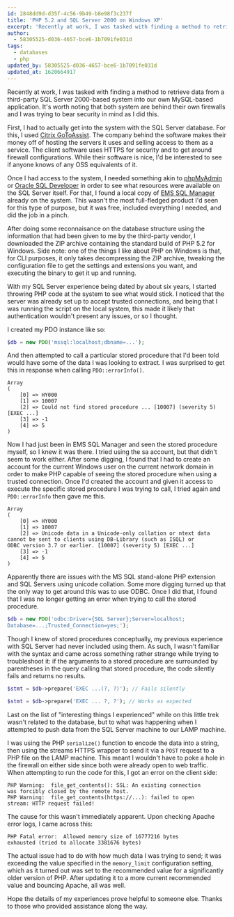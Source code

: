 ```yaml
---
id: 2848dd9d-d35f-4c56-9b49-b8e98f3c237f
title: 'PHP 5.2 and SQL Server 2000 on Windows XP'
excerpt: 'Recently at work, I was tasked with finding a method to retrieve data from a third-party SQL Server 2000-based system into our own MySQL-based application.'
author:
  - 58305525-d036-4657-bce6-1b7091fe031d
tags:
  - databases
  - php
updated_by: 58305525-d036-4657-bce6-1b7091fe031d
updated_at: 1620664917
---
```

Recently at work, I was tasked with finding a method to retrieve data from a third-party SQL Server 2000-based system into our own MySQL-based application. It's worth noting that both system are behind their own firewalls and I was trying to bear security in mind as I did this.

First, I had to actually get into the system with the SQL Server database. For this, I used [Citrix GoToAssist](http://www.citrix.com/English/ps2/products/product.asp?contentID=13972&ntef=hp_nav_US). The company behind the software makes their money off of hosting the servers it uses and selling access to them as a service. The client software uses HTTPS for security and to get around firewall configurations. While their software is nice, I'd be interested to see if anyone knows of any OSS equivalents of it.

Once I had access to the system, I needed something akin to [phpMyAdmin](https://www.phpmyadmin.net/home_page/index.php) or [Oracle SQL Developer](http://www.oracle.com/technology/products/database/sql_developer/index.html) in order to see what resources were available on the SQL Server itself. For that, I found a local copy of [EMS SQL Manager](http://sqlmanager.net/products/mssql/manager) already on the system. This wasn't the most full-fledged product I'd seen for this type of purpose, but it was free, included everything I needed, and did the job in a pinch.

After doing some reconnaisance on the database structure using the information that had been given to me by the third-party vendor, I downloaded the ZIP archive containing the standard build of PHP 5.2 for Windows. Side note: one of the things I like about PHP on Windows is that, for CLI purposes, it only takes decompressing the ZIP archive, tweaking the configuration file to get the settings and extensions you want, and executing the binary to get it up and running.

With my SQL Server experience being dated by about six years, I started throwing PHP code at the system to see what would stick. I noticed that the server was already set up to accept trusted connections, and being that I was running the script on the local system, this made it likely that authentication wouldn't present any issues, or so I thought.

I created my PDO instance like so:

```php
$db = new PDO('mssql:localhost;dbname=...');
```

And then attempted to call a particular stored procedure that I'd been told would have some of the data I was looking to extract. I was surprised to get this in response when calling `PDO::errorInfo()`.

```
Array
(
    [0] => HY000
    [1] => 10007
    [2] => Could not find stored procedure ... [10007] (severity 5) 
[EXEC ...]
    [3] => -1
    [4] => 5
)
```

Now I had just been in EMS SQL Manager and seen the stored procedure myself, so I knew it was there. I tried using the sa account, but that didn't seem to work either. After some digging, I found that I had to create an account for the current Windows user on the current network domain in order to make PHP capable of seeing the stored procedure when using a trusted connection. Once I'd created the account and given it access to execute the specific stored procedure I was trying to call, I tried again and `PDO::errorInfo` then gave me this.

```
Array
(
    [0] => HY000
    [1] => 10007
    [2] => Unicode data in a Unicode-only collation or ntext data 
cannot be sent to clients using DB-Library (such as ISQL) or 
ODBC version 3.7 or earlier. [10007] (severity 5) [EXEC ...]
    [3] => -1
    [4] => 5
)
```

Apparently there are issues with the MS SQL stand-alone PHP extension and SQL Servers using unicode collation. Some more digging turned up that the only way to get around this was to use ODBC. Once I did that, I found that I was no longer getting an error when trying to call the stored procedure.

```php
$db = new PDO('odbc:Driver={SQL Server};Server=localhost;
Database=...;Trusted_Connection=yes;');
```

Though I knew of stored procedures conceptually, my previous experience with SQL Server had never included using them. As such, I wasn't familiar with the syntax and came across something rather strange while trying to troubleshoot it: if the arguments to a stored procedure are surrounded by parentheses in the  query calling that stored procedure, the code silently fails and returns no results.

```php
$stmt = $db->prepare('EXEC ...(?, ?)'); // Fails silently

$stmt = $db->prepare('EXEC ... ?, ?'); // Works as expected
```

Last on the list of "interesting things I experienced" while on this little trek wasn't related to the database, but to what was happening when I attempted to push data from the SQL Server machine to our LAMP machine.

I was using the PHP `serialize()` function to encode the data into a string, then using the streams HTTPS wrapper to send it via a `POST` request to a PHP file on the LAMP machine. This meant I wouldn't have to poke a hole in the firewall on either side since both were already open to web traffic. When attempting to run the code for this, I got an error on the client side:

```
PHP Warning:  file_get_contents(): SSL: An existing connection 
was forcibly closed by the remote host.
PHP Warning:  file_get_contents(https://...): failed to open 
stream: HTTP request failed!
```

The cause for this wasn't immediately apparent. Upon checking Apache error logs, I came across this:

```
PHP Fatal error:  Allowed memory size of 16777216 bytes 
exhausted (tried to allocate 3381676 bytes)
```

The actual issue had to do with how much data I was trying to send; it was exceeding the value specified in the `memory_limit` configuration setting, which as it turned out was set to the recommended value for a significantly older version of PHP. After updating it to a more current recommended value and bouncing Apache, all was well.

Hope the details of my experiences prove helpful to someone else. Thanks to those who provided assistance along the way.